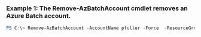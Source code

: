 ### Example 1: The Remove-AzBatchAccount cmdlet removes an Azure Batch account.
```powershell
PS C:\> Remove-AzBatchAccount -AccountName pfuller -Force  -ResourceGroupName MyResourceGroup
```

